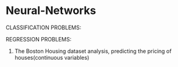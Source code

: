 # Neural-Networks

CLASSIFICATION PROBLEMS:



REGRESSION PROBLEMS:
1. The Boston Housing dataset analysis, predicting the pricing of houses(continuous variables)
